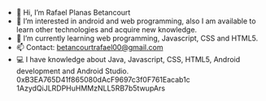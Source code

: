 - 👋 Hi, I’m Rafael Planas Betancourt 
- 👀 I’m interested in android and web programming, also I am available to learn other technologies and acquire new knowledge.
- 🌱 I’m currently learning web programming, Javascript, CSS and HTML5.
- 📫 Contact: betancourtrafael00@gmail.com
- 💻 I have knowledge about Java, Javascript, CSS, HTML5, Android development and Android Studio.
0xB3EA765D41f865080dAcF9697c3f0F761Eacab1c
1AzydQiJLRDPHuHMMzNLL5RB7b5twupArs
<!---
mybess00/mybess00 is a ✨ special ✨ repository because its `README.md` (this file) appears on your GitHub profile.
You can click the Preview link to take a look at your changes.
--->

